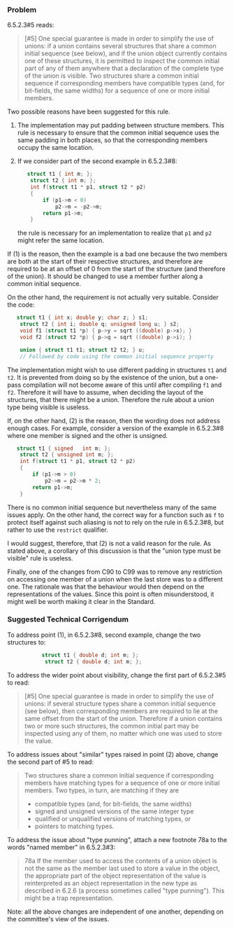 ### Problem

6.5.2.3#5 reads:

> \[#5] One special guarantee is made in order to simplify the use of unions: if a
> union contains several structures that share a common initial sequence (see
> below), and if the union object currently contains one of these structures, it
> is permitted to inspect the common initial part of any of them anywhere that a
> declaration of the complete type of the union is visible. Two structures share a
> common initial sequence if corresponding members have compatible types (and, for
> bit-fields, the same widths) for a sequence of one or more initial members.

Two possible reasons have been suggested for this rule.

1. The implementation may put padding between structure members. This rule is necessary to ensure that the common initial sequence uses the same padding in both places, so that the corresponding members occupy the same location.
2. If we consider part of the second example in 6.5.2.3#8:

   ```c
      struct t1 { int m; };
       struct t2 { int m; };
       int f(struct t1 * p1, struct t2 * p2)
       {
           if (p1->m < 0)
               p2->m = -p2->m;
           return p1->m;
       }
   ```

   the rule is necessary for an implementation to realize that `p1` and `p2` might refer the same location.

If (1) is the reason, then the example is a bad one because the two members are
both at the start of their respective structures, and therefore are required to
be at an offset of 0 from the start of the structure (and therefore of the
union). It should be changed to use a member further along a common initial
sequence.

On the other hand, the requirement is not actually very suitable. Consider the
code:

```c
   struct t1 { int x; double y; char z; } s1;
    struct t2 { int i; double q; unsigned long u; } s2;
    void f1 (struct t1 *p) { p->y = sqrt ((double) p->x); }
    void f2 (struct t2 *p) { p->q = sqrt ((double) p->i); }

    union { struct t1 t1; struct t2 t2; } u;
    // Followed by code using the common initial sequence property
```

The implementation might wish to use different padding in structures `t1` and
`t2`. It is prevented from doing so by the existence of the union, but a
one-pass compilation will not become aware of this until after compiling `f1`
and `f2`. Therefore it will have to assume, when deciding the layout of the
structures, that there might be a union. Therefore the rule about a union type
being visible is useless.

If, on the other hand, (2) is the reason, then the wording does not address
enough cases. For example, consider a version of the example in 6.5.2.3#8 where
one member is signed and the other is unsigned.

```c
   struct t1 { signed   int m; };
    struct t2 { unsigned int m; };
    int f(struct t1 * p1, struct t2 * p2)
    {
        if (p1->m > 0)
            p2->m = p2->m * 2;
        return p1->m;
    }
```

There is no common initial sequence but nevertheless many of the same issues
apply. On the other hand, the correct way for a function such as `f` to protect
itself against such aliasing is not to rely on the rule in 6.5.2.3#8, but rather
to use the `restrict` qualifier.

I would suggest, therefore, that (2) is not a valid reason for the rule. As
stated above, a corollary of this discussion is that the "union type must be
visible" rule is useless.

Finally, one of the changes from C90 to C99 was to remove any restriction on
accessing one member of a union when the last store was to a different one. The
rationale was that the behaviour would then depend on the representations of the
values. Since this point is often misunderstood, it might well be worth making
it clear in the Standard.

### Suggested Technical Corrigendum

To address point (1), in 6.5.2.3#8, second example, change the two structures
to:

```c
           struct t1 { double d; int m; };
            struct t2 { double d; int m; };
```

To address the wider point about visibility, change the first part of 6.5.2.3#5
to read:

> \[#5] One special guarantee is made in order to simplify the use of unions: if
> several structure types share a common initial sequence (see below), then
> corresponding members are required to lie at the same offset from the start of
> the union. Therefore if a union contains two or more such structures, the common
> initial part may be inspected using any of them, no matter which one was used to
> store the value.

To address issues about "similar" types raised in point (2) above, change the
second part of #5 to read:

> Two structures share a common initial sequence if corresponding members have
> matching types for a sequence of one or more initial members. Two types, in
> turn, are matching if they are
>
> * compatible types (and, for bit-fields, the same widths)
> * signed and unsigned versions of the same integer type
> * qualified or unqualified versions of matching types, or
> * pointers to matching types.

To address the issue about "type punning", attach a new footnote 78a to the
words "named member" in 6.5.2.3#3:

> 78a If the member used to access the contents of a union object is not the same
> as the member last used to store a value in the object, the appropriate part of
> the object representation of the value is reinterpreted as an object
> representation in the new type as described in 6.2.6 (a process sometimes called
> "type punning"). This might be a trap representation.

Note: all the above changes are independent of one another, depending on the
committee's view of the issues.
